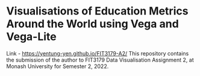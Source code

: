 # Visualisations of Education Metrics Around the World using Vega and Vega-Lite

Link - https://yentung-yen.github.io/FIT3179-A2/
This repository contains the submission of the author to FIT3179 Data Visualisation Assignment 2, at Monash University for Semester 2, 2022. 

